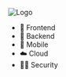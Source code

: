 ![Logo](https://media-exp1.licdn.com/dms/image/C4E1BAQFzILIJzXXZVA/company-background_10000/0/1605470740328?e=1606852800&v=beta&t=71JX8DPMkOSd2nAMcOB52tnpUMhvlOjiijIWWLS7Qhc "Logo")

- 💙 Frontend 
- 🖤 Backend 
- 📱 Mobile 
- ☁️️ Cloud 
- 👮🏻 Security
